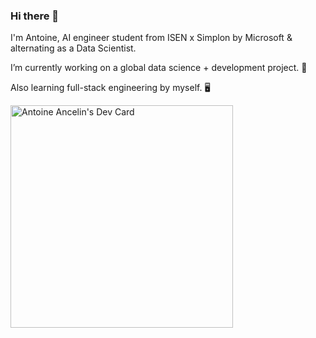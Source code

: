 ### Hi there 👋

I'm Antoine, AI engineer student from ISEN x Simplon by Microsoft & alternating as a Data Scientist.

I’m currently working on a global data science + development project. 🔭

Also learning full-stack engineering by myself. 🖥

<a href="https://app.daily.dev/antancelin"><img src="./devcard.png" width="356" alt="Antoine Ancelin's Dev Card"/></a>

<!--
**antancelin/antancelin** is a ✨ _special_ ✨ repository because its `README.md` (this file) appears on your GitHub profile.

Here are some ideas to get you started:

- 🔭 I’m currently working on ...
- 🌱 I’m currently learning ...
- 👯 I’m looking to collaborate on ...
- 🤔 I’m looking for help with ...
- 💬 Ask me about ...
- 📫 How to reach me: ...
- 😄 Pronouns: ...
- ⚡ Fun fact: ...
-->
